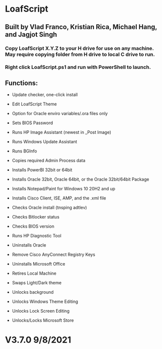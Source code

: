 # LoafScript
## Built by Vlad Franco, Kristian Rica, Michael Hang, and Jagjot Singh

### Copy LoafScript X.Y.Z to your H drive for use on any machine. May require copying folder from H drive to local C drive to run.
### Right click LoafScript.ps1 and run with PowerShell to launch.

## Functions:
- Update checker, one-click install
- Edit LoafScript Theme

- Option for Oracle enviro variables/.ora files only
- Sets BIOS Password
- Runs HP Image Assistant (newest in _Post Image)
- Runs Windows Update Assistant
- Runs BGInfo

- Copies required Admin Process data
- Installs PowerBI 32bit or 64bit
- Installs Oracle 32bit, Oracle 64bit, or the Oracle 32bit/64bit Package
- Installs Notepad/Paint for Windows 10 20H2 and up
- Installs Cisco Client, ISE, AMP, and the .xml file

- Checks Oracle install (tnsping adtlev)
- Checks Bitlocker status
- Checks BIOS version
- Runs HP Diagnostic Tool

- Uninstalls Oracle
- Remove Cisco AnyConnect Registry Keys
- Uninstalls Microsoft Office
- Retires Local Machine

- Swaps Light/Dark theme
- Unlocks background
- Unlocks Windows Theme Editing
- Unlocks Lock Screen Editing
- Unlocks/Locks Microsoft Store

# V3.7.0 9/8/2021
